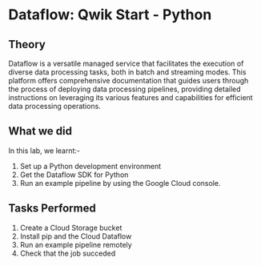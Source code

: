 # Dataflow: Qwik Start - Python

## Theory
Dataflow is a versatile managed service that facilitates the execution of diverse data processing tasks, both in batch and streaming modes. This platform offers comprehensive documentation that guides users through the process of deploying data processing pipelines, providing detailed instructions on leveraging its various features and capabilities for efficient data processing operations.

## What we did

In this lab, we learnt:-

1. Set up a Python development environment
2. Get the Dataflow SDK for Python 
3. Run an example pipeline by using the Google Cloud console.

## Tasks Performed
1. Create a Cloud Storage bucket
2. Install pip and the Cloud Dataflow
3. Run an example pipeline remotely
4. Check that the job succeded
